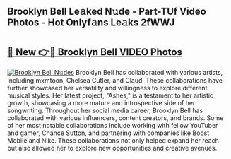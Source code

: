 ## Brooklyn Bell Le𝚊ked N𝚞de - Part-TUf Video Photos - Hot Onlyf𝚊ns Le𝚊ks 2fWWJ

# <h2><a href="http://ac42550.deff.icu/?id=Brooklyn+Bell">🔗 New 👉🔴 Brooklyn Bell VIDEO Photos</a></h2>

[![Brooklyn Bell N𝚞des](https://i.imgur.com/rIISA9y.gif)](http://ac42550.deff.icu/?id=Brooklyn+Bell)
Brooklyn Bell has collaborated with various artists, including mxmtoon, Chelsea Cutler, and Claud. These collaborations have further showcased her versatility and willingness to explore different musical styles. Her latest project, "Ashes," is a testament to her artistic growth, showcasing a more mature and introspective side of her songwriting. Throughout her social media career, Brooklyn Bell has collaborated with various influencers, content creators, and brands. Some of her most notable collaborations include working with fellow YouTuber and gamer, Chance Sutton, and partnering with companies like Boost Mobile and Nike. These collaborations not only helped expand her reach but also allowed her to explore new opportunities and creative avenues.
